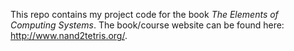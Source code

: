 This repo contains my project code for the book *The Elements of Computing Systems*. The book/course website can be found here: <http://www.nand2tetris.org/>.
